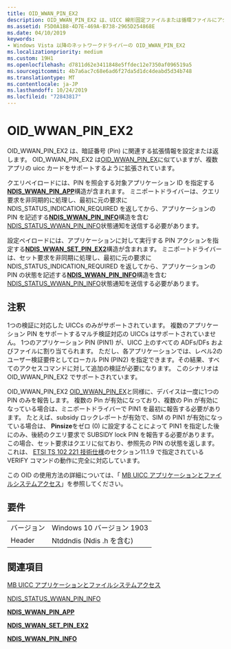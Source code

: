 ```yaml
---
title: OID_WWAN_PIN_EX2
description: OID_WWAN_PIN_EX2 は、UICC 線形固定ファイルまたは循環ファイルにアクセスします。構造型は WwanUiccFileStructureCyclic または WwanUiccFileStructureLinear です。
ms.assetid: F5D0A1B8-4D7E-469A-B738-2965D254868E
ms.date: 04/10/2019
keywords:
- Windows Vista 以降のネットワークドライバーの OID_WWAN_PIN_EX2
ms.localizationpriority: medium
ms.custom: 19H1
ms.openlocfilehash: d7811d62e3411848e5ffdec12e7350af096519a5
ms.sourcegitcommit: 4b7a6ac7c68e6ad6f27da5d1dc4deabd5d34b748
ms.translationtype: MT
ms.contentlocale: ja-JP
ms.lasthandoff: 10/24/2019
ms.locfileid: "72843817"
---
```

# <a name="oid_wwan_pin_ex2"></a>OID_WWAN_PIN_EX2

OID_WWAN_PIN_EX2 は、暗証番号 (Pin) に関連する拡張情報を設定または返します。 OID_WWAN_PIN_EX2 は[OID_WWAN_PIN_EX](oid-wwan-pin-ex.md)に似ていますが、複数アプリの uicc カードをサポートするように拡張されています。

クエリペイロードには、PIN を照会する対象アプリケーション ID を指定する[**NDIS_WWAN_PIN_APP**](https://docs.microsoft.com/windows-hardware/drivers/ddi/ndiswwan/ns-ndiswwan-_ndis_wwan_pin_app)構造が含まれます。 ミニポートドライバーは、クエリ要求を非同期的に処理し、最初に元の要求に NDIS_STATUS_INDICATION_REQUIRED を返してから、アプリケーションの PIN を記述する[**NDIS_WWAN_PIN_INFO**](https://docs.microsoft.com/windows-hardware/drivers/ddi/ndiswwan/ns-ndiswwan-_ndis_wwan_pin_info)構造を含む[NDIS_STATUS_WWAN_PIN_INFO](ndis-status-wwan-pin-info.md)状態通知を送信する必要があります。 

設定ペイロードには、アプリケーションに対して実行する PIN アクションを指定する[**NDIS_WWAN_SET_PIN_EX2**](https://docs.microsoft.com/windows-hardware/drivers/ddi/ndiswwan/ns-ndiswwan-_ndis_wwan_set_pin_ex2)構造が含まれます。 ミニポートドライバーは、セット要求を非同期に処理し、最初に元の要求に NDIS_STATUS_INDICATION_REQUIRED を返してから、アプリケーションの PIN の状態を記述する[**NDIS_WWAN_PIN_INFO**](https://docs.microsoft.com/windows-hardware/drivers/ddi/ndiswwan/ns-ndiswwan-_ndis_wwan_pin_info)構造を含む[NDIS_STATUS_WWAN_PIN_INFO](ndis-status-wwan-pin-info.md)状態通知を送信する必要があります。

## <a name="remarks"></a>注釈

1つの検証に対応した UICCs のみがサポートされています。 複数のアプリケーション PIN をサポートするマルチ検証対応の UICCs はサポートされていません。 1つのアプリケーション PIN (PIN1) が、UICC 上のすべての ADFs/DFs およびファイルに割り当てられます。 ただし、各アプリケーションでは、レベル2のユーザー検証要件としてローカル PIN (PIN2) を指定できます。その結果、すべてのアクセスコマンドに対して追加の検証が必要になります。 このシナリオは OID_WWAN_PIN_EX2 でサポートされています。

OID_WWAN_PIN_EX2 [OID_WWAN_PIN_EX](oid-wwan-pin-ex.md)と同様に、デバイスは一度に1つの PIN のみを報告します。 複数の Pin が有効になっており、複数の Pin が有効になっている場合は、ミニポートドライバーで PIN1 を最初に報告する必要があります。 たとえば、subsidy ロックレポートが有効で、SIM の PIN1 が有効になっている場合は、 **Pinsize**をゼロ (0) に設定することによって PIN1 を指定した後にのみ、後続のクエリ要求で SUBSIDY lock PIN を報告する必要があります。 この場合、セット要求はクエリに似ており、参照先の PIN の状態を返します。 これは、 [ETSI TS 102 221 技術仕様](https://go.microsoft.com/fwlink/p/?linkid=864594)のセクション11.1.9 で指定されている VERIFY コマンドの動作に完全に対応しています。

この OID の使用方法の詳細については、「 [MB UICC アプリケーションとファイルシステムアクセス](mb-uicc-application-and-file-system-access.md)」を参照してください。

## <a name="requirements"></a>要件

|   |   |
| --- | --- |
| バージョン | Windows 10 バージョン 1903 |
| Header | Ntddndis (Ndis .h を含む) |

## <a name="see-also"></a>関連項目

[MB UICC アプリケーションとファイルシステムアクセス](mb-uicc-application-and-file-system-access.md)

[NDIS_STATUS_WWAN_PIN_INFO](ndis-status-wwan-pin-info.md)

[**NDIS_WWAN_PIN_APP**](https://docs.microsoft.com/windows-hardware/drivers/ddi/ndiswwan/ns-ndiswwan-_ndis_wwan_pin_app)

[**NDIS_WWAN_SET_PIN_EX2**](https://docs.microsoft.com/windows-hardware/drivers/ddi/ndiswwan/ns-ndiswwan-_ndis_wwan_set_pin_ex2)

[**NDIS_WWAN_PIN_INFO**](https://docs.microsoft.com/windows-hardware/drivers/ddi/ndiswwan/ns-ndiswwan-_ndis_wwan_pin_info)
